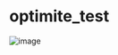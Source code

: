 # optimite_test

![image](https://github.com/kkalyankumar9/optimite_test/assets/112814583/6d494385-c3ed-453b-8f40-a2b3acd31519)
